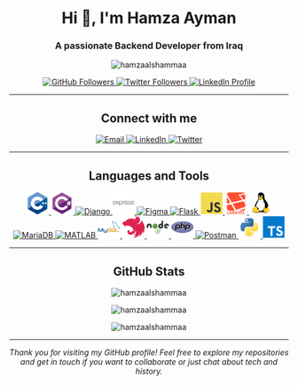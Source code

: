 <h1 align="center">Hi 👋, I'm Hamza Ayman</h1>
<h3 align="center">A passionate Backend Developer from Iraq</h3>

<p align="center">
  <img src="https://komarev.com/ghpvc/?username=hamzaalshammaa&label=Profile%20views&color=0e75b6&style=flat" alt="hamzaalshammaa" />
</p>

<p align="center">
  <a href="https://github.com/hamzaalshammaa">
    <img src="https://img.shields.io/github/followers/hamzaalshammaa?label=Follow&style=social" alt="GitHub Followers" />
  </a>
  <a href="https://twitter.com/yourhandle">
    <img src="https://img.shields.io/twitter/follow/yourhandle?label=Follow&style=social" alt="Twitter Followers" />
  </a>
  <a href="https://linkedin.com/in/yourprofile">
    <img src="https://img.shields.io/badge/-LinkedIn-blue?style=flat&logo=Linkedin&logoColor=white" alt="LinkedIn Profile" />
  </a>
</p>

---

<h2 align="center">Connect with me</h2>
<p align="center">
  <a href="mailto:your.email@example.com">
    <img src="https://img.shields.io/badge/Email-D14836?style=for-the-badge&logo=gmail&logoColor=white" alt="Email" />
  </a>
  <a href="https://linkedin.com/in/yourprofile">
    <img src="https://img.shields.io/badge/-LinkedIn-blue?style=for-the-badge&logo=Linkedin&logoColor=white" alt="LinkedIn" />
  </a>
  <a href="https://twitter.com/yourhandle">
    <img src="https://img.shields.io/badge/-Twitter-blue?style=for-the-badge&logo=Twitter&logoColor=white" alt="Twitter" />
  </a>
</p>

---

<h2 align="center">Languages and Tools</h2>
<p align="center">
  <a href="https://www.w3schools.com/cpp/" target="_blank" rel="noreferrer">
    <img src="https://raw.githubusercontent.com/devicons/devicon/master/icons/cplusplus/cplusplus-original.svg" alt="C++" width="40" height="40"/>
  </a>
  <a href="https://www.w3schools.com/cs/" target="_blank" rel="noreferrer">
    <img src="https://raw.githubusercontent.com/devicons/devicon/master/icons/csharp/csharp-original.svg" alt="C#" width="40" height="40"/>
  </a>
  <a href="https://www.djangoproject.com/" target="_blank" rel="noreferrer">
    <img src="https://cdn.worldvectorlogo.com/logos/django.svg" alt="Django" width="40" height="40"/>
  </a>
  <a href="https://expressjs.com" target="_blank" rel="noreferrer">
    <img src="https://raw.githubusercontent.com/devicons/devicon/master/icons/express/express-original-wordmark.svg" alt="Express" width="40" height="40"/>
  </a>
  <a href="https://www.figma.com/" target="_blank" rel="noreferrer">
    <img src="https://www.vectorlogo.zone/logos/figma/figma-icon.svg" alt="Figma" width="40" height="40"/>
  </a>
  <a href="https://flask.palletsprojects.com/" target="_blank" rel="noreferrer">
    <img src="https://www.vectorlogo.zone/logos/pocoo_flask/pocoo_flask-icon.svg" alt="Flask" width="40" height="40"/>
  </a>
  <a href="https://developer.mozilla.org/en-US/docs/Web/JavaScript" target="_blank" rel="noreferrer">
    <img src="https://raw.githubusercontent.com/devicons/devicon/master/icons/javascript/javascript-original.svg" alt="JavaScript" width="40" height="40"/>
  </a>
  <a href="https://laravel.com/" target="_blank" rel="noreferrer">
    <img src="https://raw.githubusercontent.com/devicons/devicon/master/icons/laravel/laravel-plain-wordmark.svg" alt="Laravel" width="40" height="40"/>
  </a>
  <a href="https://www.linux.org/" target="_blank" rel="noreferrer">
    <img src="https://raw.githubusercontent.com/devicons/devicon/master/icons/linux/linux-original.svg" alt="Linux" width="40" height="40"/>
  </a>
  <a href="https://mariadb.org/" target="_blank" rel="noreferrer">
    <img src="https://www.vectorlogo.zone/logos/mariadb/mariadb-icon.svg" alt="MariaDB" width="40" height="40"/>
  </a>
  <a href="https://www.mathworks.com/" target="_blank" rel="noreferrer">
    <img src="https://upload.wikimedia.org/wikipedia/commons/2/21/Matlab_Logo.png" alt="MATLAB" width="40" height="40"/>
  </a>
  <a href="https://www.mysql.com/" target="_blank" rel="noreferrer">
    <img src="https://raw.githubusercontent.com/devicons/devicon/master/icons/mysql/mysql-original-wordmark.svg" alt="MySQL" width="40" height="40"/>
  </a>
  <a href="https://nestjs.com/" target="_blank" rel="noreferrer">
    <img src="https://raw.githubusercontent.com/devicons/devicon/master/icons/nestjs/nestjs-plain.svg" alt="NestJS" width="40" height="40"/>
  </a>
  <a href="https://nodejs.org" target="_blank" rel="noreferrer">
    <img src="https://raw.githubusercontent.com/devicons/devicon/master/icons/nodejs/nodejs-original-wordmark.svg" alt="Node.js" width="40" height="40"/>
  </a>
  <a href="https://www.php.net" target="_blank" rel="noreferrer">
    <img src="https://raw.githubusercontent.com/devicons/devicon/master/icons/php/php-original.svg" alt="PHP" width="40" height="40"/>
  </a>
  <a href="https://postman.com" target="_blank" rel="noreferrer">
    <img src="https://www.vectorlogo.zone/logos/getpostman/getpostman-icon.svg" alt="Postman" width="40" height="40"/>
  </a>
  <a href="https://www.python.org" target="_blank" rel="noreferrer">
    <img src="https://raw.githubusercontent.com/devicons/devicon/master/icons/python/python-original.svg" alt="Python" width="40" height="40"/>
  </a>
  <a href="https://www.typescriptlang.org/" target="_blank" rel="noreferrer">
    <img src="https://raw.githubusercontent.com/devicons/devicon/master/icons/typescript/typescript-original.svg" alt="TypeScript" width="40" height="40"/>
  </a>
</p>

---

<h2 align="center">GitHub Stats</h2>
<p align="center">
  <img src="https://github-readme-stats.vercel.app/api/top-langs?username=hamzaalshammaa&show_icons=true&locale=en&layout=compact" alt="hamzaalshammaa" />
</p>

<p align="center">
  <img src="https://github-readme-stats.vercel.app/api?username=hamzaalshammaa&show_icons=true&locale=en" alt="hamzaalshammaa" />
</p>

<p align="center">
  <img src="https://github-readme-streak-stats.herokuapp.com/?user=hamzaalshammaa&" alt="hamzaalshammaa" />
</p>

---

<p align="center">
  <i>Thank you for visiting my GitHub profile! Feel free to explore my repositories and get in touch if you want to collaborate or just chat about tech and history.</i>
</p>
